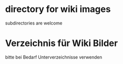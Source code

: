 # directory for wiki images
subdirectories are welcome

# Verzeichnis für Wiki Bilder
bitte bei Bedarf Unterverzeichnisse verwenden